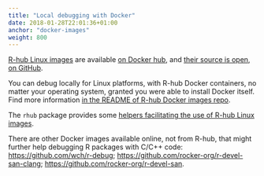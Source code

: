 ```yaml
---
title: "Local debugging with Docker"
date: 2018-01-28T22:01:36+01:00
anchor: "docker-images"
weight: 800
---
```


[R-hub Linux images](https://github.com/r-hub/rhub-linux-builders#rhub-linux-builders) are available [on Docker hub](https://hub.docker.com/u/rhub), and [their source is open, on GitHub](https://github.com/r-hub/rhub-linux-builders). 

You can debug locally for Linux platforms, with R-hub Docker containers, no matter your operating system, granted you were able to install Docker itself. Find more information [in the README of R-hub Docker images repo](https://github.com/r-hub/rhub-linux-builders#rhub-linux-builders).

The `rhub` package provides some [helpers facilitating the use of R-hub Linux images](https://r-hub.github.io/rhub/articles/local-debugging.html).

There are other Docker images available online, not from R-hub, that might further help debugging R packages with C/C++ code: https://github.com/wch/r-debug; https://github.com/rocker-org/r-devel-san-clang; https://github.com/rocker-org/r-devel-san.

